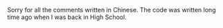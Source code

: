 Sorry for all the comments written in Chinese. The code was written long time ago when I was back in High School.

